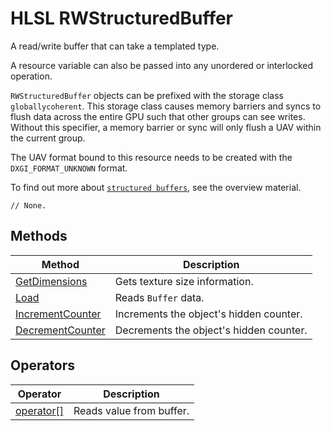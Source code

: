 # HLSL RWStructuredBuffer

A read/write buffer that can take a templated type.

A resource variable can also be passed into any unordered or interlocked operation.

`RWStructuredBuffer` objects can be prefixed with the storage class `globallycoherent`. This storage class causes memory barriers and syncs to flush data across the entire GPU such that other groups can see writes. Without this specifier, a memory barrier or sync will only flush a UAV within the current group.

The UAV format bound to this resource needs to be created with the `DXGI_FORMAT_UNKNOWN` format.

To find out more about [`structured buffers`](https://docs.microsoft.com/en-us/windows/desktop/direct3d11/direct3d-11-advanced-stages-cs-resources), see the overview material.

```HLSL
// None.
```

## Methods

| Method | Description |
| - | - |
| [GetDimensions](hlsl-method-getDimensions.md) | Gets texture size information. |
| [Load](hlsl-method-load_buffer.md) | Reads `Buffer` data. |
| [IncrementCounter](hlsl-method-increment-counter.md) | Increments the object's hidden counter. |
| [DecrementCounter](hlsl-method-load_buffer.md) | Decrements the object's hidden counter. |

## Operators

| Operator | Description |
| - | - |
| [operator\[\]](hlsl-operator_buffer.md) | Reads value from buffer. |
